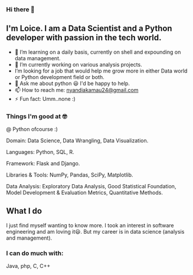 ### Hi there 👋
  ## I'm Loice. I am a Data Scientist and a Python developer with passion in the tech world.

- 🌱 I’m learning on a daily basis, currently on shell and expounding on data management.
- 🔭 I’m currently working on various analysis projects.
- I’m looking for a job that would help me grow more in either Data world or Python development field or both.
- 💬 Ask me about python 😃 I'd be happy to help.
- 📫 How to reach me: nyandiakamau24@gmail.com
- ⚡ Fun fact: Umm..none :)

### Things I'm good at 🤓
@ Python ofcourse :)

Domain: Data Science, Data Wrangling, Data Visualization.

Languages: Python, SQL, R.

Framework: Flask and Django.

Libraries & Tools: NumPy, Pandas, SciPy, Matplotlib.

Data Analysis: Exploratory Data Analysis, Good Statistical Foundation, Model Development & Evaluation Metrics, Quantitative Methods.

## What I do
I just find myself wanting to know more. I took an interest in software engineering and am loving it😃.
But my career is in data science (analysis and management).

### I can do much with:
Java, php, C, C++
